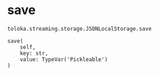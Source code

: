 # save
`toloka.streaming.storage.JSONLocalStorage.save`

```
save(
    self,
    key: str,
    value: TypeVar('Pickleable')
)
```

